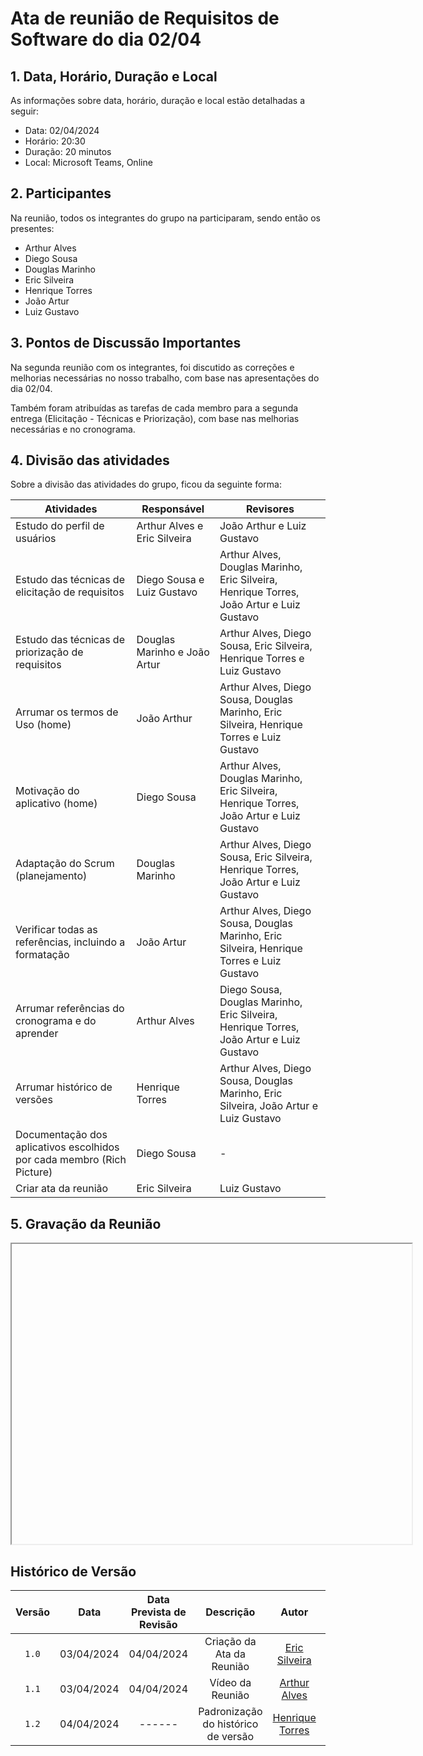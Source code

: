 # Ata de reunião de Requisitos de Software do dia 02/04

## 1.  Data, Horário, Duração e Local
As informações sobre data, horário, duração e local estão detalhadas a seguir:

- Data: 02/04/2024
- Horário: 20:30
- Duração: 20 minutos
- Local: Microsoft Teams, Online

## 2. Participantes
Na reunião, todos os integrantes do grupo na participaram, sendo então os presentes:

- Arthur Alves
- Diego Sousa
- Douglas Marinho
- Eric Silveira
- Henrique Torres
- João Artur
- Luiz Gustavo

## 3. Pontos de Discussão Importantes
Na segunda reunião com os integrantes, foi discutido as correções e melhorias necessárias no nosso trabalho, com base nas apresentações do dia 02/04.

Também foram atribuídas as tarefas de cada membro para a segunda entrega (Elicitação - Técnicas e Priorização), com base nas melhorias necessárias e no cronograma.

## 4. Divisão das atividades
Sobre a divisão das atividades do grupo, ficou da seguinte forma:

| Atividades | Responsável | Revisores |
| - | - | - |
| Estudo do perfil de usuários | Arthur Alves e Eric Silveira | João Arthur e Luiz Gustavo |
| Estudo das técnicas de elicitação de requisitos | Diego Sousa e Luiz Gustavo | Arthur Alves, Douglas Marinho, Eric Silveira, Henrique Torres, João Artur e Luiz Gustavo |
| Estudo das técnicas de priorização de requisitos | Douglas Marinho e João Artur | Arthur Alves, Diego Sousa, Eric Silveira, Henrique Torres e Luiz Gustavo |
| Arrumar os termos de Uso (home) | João Arthur | Arthur Alves, Diego Sousa, Douglas Marinho, Eric Silveira, Henrique Torres e Luiz Gustavo |
| Motivação do aplicativo (home) | Diego Sousa | Arthur Alves, Douglas Marinho, Eric Silveira, Henrique Torres, João Artur e Luiz Gustavo |
| Adaptação do Scrum (planejamento) | Douglas Marinho | Arthur Alves, Diego Sousa, Eric Silveira, Henrique Torres, João Artur e Luiz Gustavo |
| Verificar todas as referências, incluindo a formatação | João Artur | Arthur Alves, Diego Sousa, Douglas Marinho, Eric Silveira, Henrique Torres e Luiz Gustavo |
| Arrumar referências do cronograma e do aprender | Arthur Alves | Diego Sousa, Douglas Marinho, Eric Silveira, Henrique Torres, João Artur e Luiz Gustavo |
| Arrumar histórico de versões | Henrique Torres | Arthur Alves, Diego Sousa, Douglas Marinho, Eric Silveira, João Artur e Luiz Gustavo |
| Documentação dos aplicativos escolhidos por cada membro (Rich Picture) | Diego Sousa | - |
| Criar ata da reunião | Eric Silveira | Luiz Gustavo |

## 5. Gravação da Reunião
<iframe src="" width="640" height="480" allow="autoplay"></iframe>

## <a>Histórico de Versão</a>
|Versão|Data|Data Prevista de Revisão|Descrição|Autor|Revisor|
| :------: | :----------: | :-----------: | :-----------: | :---------: | :---------: |
|`1.0`| 03/04/2024 | 04/04/2024 | Criação da Ata da Reunião | [Eric Silveira](https://github.com/ericbky) | [Luiz Gustavo](https://github.com/LuizGust4vo) |
|`1.1`| 03/04/2024 | 04/04/2024 | Vídeo da Reunião | [Arthur Alves](https://github.com/arthrok) | [Luiz Gustavo](https://github.com/LuizGust4vo) |
|`1.2`| 04/04/2024 | ------ | Padronização do histórico de versão | [Henrique Torres](https://github.com/henriqtorresl) | ------ |
